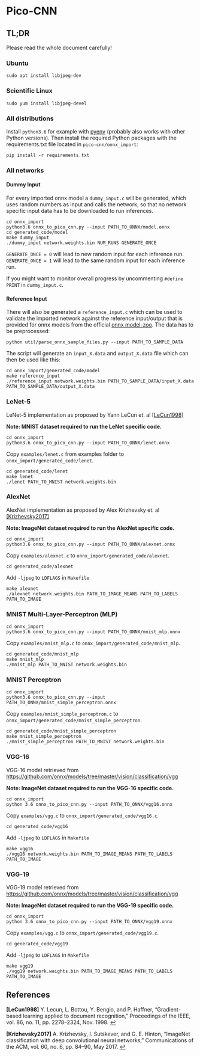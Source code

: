 # Pico-CNN

## TL;DR
Please read the whole document carefully!

### Ubuntu
```{bash}
sudo apt install libjpeg-dev
```

### Scientific Linux
```{bash}
sudo yum install libjpeg-devel
```

### All distributions
Install `python3.6` for example with [pyenv](https://github.com/pyenv/pyenv) (probably also works with other Python versions). Then install the required Python packages with the requirements.txt file located in `pico-cnn/onnx_import`:
```{bash}
pip install -r requirements.txt
```

### All networks
#### Dummy Input
For every imported onnx model a `dummy_input.c` will be generated, which uses random numbers as input and calls the network, so that no network specific input data has to be downloaded to run inferences.
```{bash}
cd onnx_import
python3.6 onnx_to_pico_cnn.py --input PATH_TO_ONNX/model.onnx
cd generated_code/model
make dummy_input
./dummy_input network.weights.bin NUM_RUNS GENERATE_ONCE
```
`GENERATE_ONCE = 0` will lead to new random input for each inference run.  
`GENERATE_ONCE = 1` will lead to the same random input for each inference run.

If you might want to monitor overall progress by uncommenting `#define PRINT` in `dummy_input.c`.

#### Reference Input
There will also be generated a `reference_input.c` which can be used to validate the imported network against the reference input/output that is provided for onnx models from the official [onnx model-zoo](https://github.com/onnx/models). The data has to be preprocessed:
```{bash}
python util/parse_onnx_sample_files.py --input PATH_TO_SAMPLE_DATA
```
The script will generate an `input_X.data` and `output_X.data` file which can then be used like this:
```{bash}
cd onnx_import/generated_code/model
make reference_input
./reference_input network.weights.bin PATH_TO_SAMPLE_DATA/input_X.data PATH_TO_SAMPLE_DATA/output_X.data
```

### LeNet-5
LeNet-5 implementation as proposed by Yann LeCun et. al <a id="cit_LeCun1998">[[LeCun1998]](#LeCun1998)</a>

**Note: MNIST dataset required to run the LeNet specific code.**
```{bash}
cd onnx_import
python3.6 onnx_to_pico_cnn.py --input PATH_TO_ONNX/lenet.onnx
```
Copy `examples/lenet.c` from examples folder to `onnx_import/generated_code/lenet`.
```{bash}
cd generated_code/lenet
make lenet
./lenet PATH_TO_MNIST network.weights.bin
```

### AlexNet
AlexNet implementation as proposed by Alex Krizhevsky et. al <a id="cit_Krizhevsky2017">[[Krizhevsky2017]](#Krizhevsky2017)</a>

**Note: ImageNet dataset required to run the AlexNet specific code.**
```{bash}
cd onnx_import
python3.6 onnx_to_pico_cnn.py --input PATH_TO_ONNX/alexnet.onnx
```
Copy `examples/alexnet.c` to `onnx_import/generated_code/alexnet`.
```{bash}
cd generated_code/alexnet
```
Add `-ljpeg` to `LDFLAGS` in `Makefile`
```{bash}
make alexnet
./alexnet network.weights.bin PATH_TO_IMAGE_MEANS PATH_TO_LABELS PATH_TO_IMAGE
```

### MNIST Multi-Layer-Perceptron (MLP)
```{bash}
cd onnx_import
python3.6 onnx_to_pico_cnn.py --input PATH_TO_ONNX/mnist_mlp.onnx
```
Copy `examples/mnist_mlp.c` to `onnx_import/generated_code/mnist_mlp`.
```{bash}
cd generated_code/mnist_mlp
make mnist_mlp
./mnist_mlp PATH_TO_MNIST network.weights.bin
```

### MNIST Perceptron
```{bash}
cd onnx_import
python3.6 onnx_to_pico_cnn.py --input PATH_TO_ONNX/mnist_simple_perceptron.onnx
```
Copy `examples/mnist_simple_perceptron.c` to `onnx_import/generated_code/mnist_simple_perceptron`.
```{bash}
cd generated_code/mnist_simple_perceptron
make mnist_simple_perceptron
./mnist_simple_perceptron PATH_TO_MNIST network.weights.bin
```

### VGG-16
VGG-16 model retrieved from https://github.com/onnx/models/tree/master/vision/classification/vgg

**Note: ImageNet dataset required to run the VGG-16 specific code.**
```{bash}
cd onnx_import
python 3.6 onnx_to_pico_cnn.py --input PATH_TO_ONNX/vgg16.onnx
```
Copy `examples/vgg.c` to `onnx_import/generated_code/vgg16.c`.
```{bash}
cd generated_code/vgg16
```
Add `-ljpeg` to `LDFLAGS` in `Makefile`
```{bash}
make vgg16
./vgg16 network.weights.bin PATH_TO_IMAGE_MEANS PATH_TO_LABELS PATH_TO_IMAGE
```

### VGG-19
VGG-19 model retrieved from https://github.com/onnx/models/tree/master/vision/classification/vgg

**Note: ImageNet dataset required to run the VGG-19 specific code.**
```{bash}
cd onnx_import
python 3.6 onnx_to_pico_cnn.py --input PATH_TO_ONNX/vgg19.onnx
```
Copy `examples/vgg.c` to `onnx_import/generated_code/vgg19.c`.
```{bash}
cd generated_code/vgg19
```
Add `-ljpeg` to `LDFLAGS` in `Makefile`
```{bash}
make vgg19
./vgg19 network.weights.bin PATH_TO_IMAGE_MEANS PATH_TO_LABELS PATH_TO_IMAGE
```

## References
<b id="LeCun1998">[LeCun1998]</b> Y. Lecun, L. Bottou, Y. Bengio, and P. Haffner, “Gradient-based learning applied to document recognition,” Proceedings of the IEEE, vol. 86, no. 11, pp. 2278–2324, Nov. 1998. [↩](#cit_LeCun1998)

<b id="Krizhevsky2017">[Krizhevsky2017]</b>  A. Krizhevsky, I. Sutskever, and G. E. Hinton, “ImageNet classification with deep convolutional neural networks,” Communications of the ACM, vol. 60, no. 6, pp. 84–90, May 2017. [↩](#cit_Krizhevsky2017)

